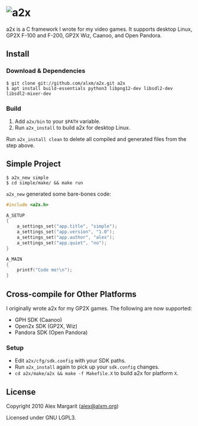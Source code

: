 ![a2x](https://github.com/alxm/a2x/raw/master/doc/a2x-logo.png "a2x")
=====================================================================

a2x is a C framework I wrote for my video games. It supports desktop Linux, GP2X F-100 and F-200, GP2X Wiz, Caanoo, and Open Pandora.

Install
-------

### Download & Dependencies

    $ git clone git://github.com/alxm/a2x.git a2x
    $ apt install build-essentials python3 libpng12-dev libsdl2-dev libsdl2-mixer-dev

### Build

1. Add `a2x/bin` to your `$PATH` variable.
2. Run `a2x_install` to build a2x for desktop Linux.

Run `a2x_install clean` to delete all compiled and generated files from the step above.

Simple Project
--------------

    $ a2x_new simple
    $ cd simple/make/ && make run

`a2x_new` generated some bare-bones code:

```C
#include <a2x.h>

A_SETUP
{
    a_settings_set("app.title", "simple");
    a_settings_set("app.version", "1.0");
    a_settings_set("app.author", "alex");
    a_settings_set("app.quiet", "no");
}

A_MAIN
{
    printf("Code me!\n");
}
```

Cross-compile for Other Platforms
---------------------------------

I originally wrote a2x for my GP2X games. The following are now supported:

* GPH SDK (Caanoo)
* Open2x SDK (GP2X, Wiz)
* Pandora SDK (Open Pandora)

### Setup

* Edit `a2x/cfg/sdk.config` with your SDK paths.
* Run `a2x_install` again to pick up your `sdk.config` changes.
* `cd a2x/make/a2x && make -f Makefile.X` to build a2x for platform `X`.

License
-------

Copyright 2010 Alex Margarit (alex@alxm.org)

Licensed under GNU LGPL3.
